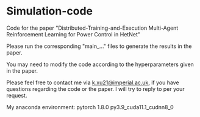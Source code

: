 # Simulation-code
Code for the paper "Distributed-Training-and-Execution Multi-Agent Reinforcement Learning for Power Control in HetNet"

Please run the corresponding "main_..." files to generate the results in the paper.

You may need to modify the code according to the hyperparameters given in the paper.

Please feel free to contact me via k.xu21@imperial.ac.uk, if you have questions regarding the code or the paper. I will try to reply to per your request.

My anaconda environment:
pytorch  1.8.0  py3.9_cuda11.1_cudnn8_0
